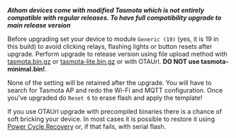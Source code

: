 ***Athom devices come with modified Tasmota which is not entirely compatible with regular releases. To have full compatibility upgrade to main release version***

Before upgrading set your device to module `Generic (19)` (yes, it is 19 in this build) to avoid clicking relays, flashing lights or button resets after upgrade. Perform upgrade to release version using file upload method with [tasmota.bin.gz](http://ota.tasmota.com/tasmota/release/tasmota.bin.gz) or [tasmota-lite.bin.gz](http://ota.tasmota.com/tasmota/release/tasmota-lite.bin.gz) or with OTAUrl. **DO NOT use tasmota-minimal.bin!**. 

None of the setting will be retained after the upgrade. You will have to search for Tasmota AP and redo the Wi-Fi and MQTT configuration. Once you've upgraded do `Reset 6` to erase flash and apply the template!

If you use OTAUrl upgrade with precompiled binaries there is a chance of soft bricking your device. In most cases it is possible to restore it using [Power Cycle Recovery](https://tasmota.github.io/docs/Device-Recovery/#fast-power-cycle-device-recovery) or, if that fails, with serial flash. 